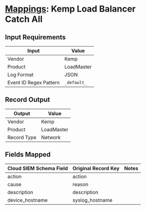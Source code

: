 # [Mappings](README.md): Kemp Load Balancer Catch All

## Input Requirements

|Input|Value|
|-----|-----|
|Vendor|Kemp|
|Product|LoadMaster|
|Log Format|JSON|
|Event ID Regex Pattern|`_default_`|

## Record Output

|Output|Value|
|------|-----|
|Vendor|Kemp|
|Product|LoadMaster|
|Record Type|Network|

## Fields Mapped

|Cloud SIEM Schema Field|Original Record Key|Notes|
|-----------------------|-------------------|-----|
|action|action||
|cause|reason||
|description|description||
|device_hostname|syslog_hostname||

